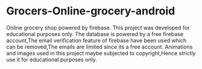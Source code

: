 # Grocers-Online-grocery-android
Online grocery shop powered by firebase.
This project was developed for educational purposes only.
The database is powered by a free firebase account,The email verification feature of firebase have been used which can be removed,The emails are limited since its a free account.
Animations and images used in this project maybe subjected to copyright,Hence strictly use it for educational purposes only.
